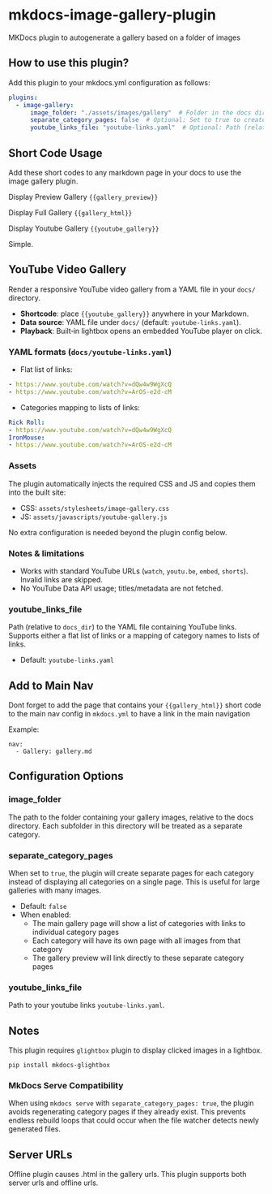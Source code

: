 # mkdocs-image-gallery-plugin
MKDocs plugin to autogenerate a gallery based on a folder of images

## How to use this plugin?

Add this plugin to your mkdocs.yml configuration as follows:

``` yml
plugins:
  - image-gallery:
      image_folder: "./assets/images/gallery"  # Folder in the docs directory containing images
      separate_category_pages: false  # Optional: Set to true to create separate pages for each category
      youtube_links_file: "youtube-links.yaml"  # Optional: Path (relative to docs/) for YouTube links
```

## Short Code Usage

Add these short codes to any markdown page in your docs to use the image gallery plugin.

Display Preview Gallery
`{{gallery_preview}}`

Display Full Gallery
`{{gallery_html}}`

Display Youtube Gallery
`{{youtube_gallery}}`

Simple.

## YouTube Video Gallery

Render a responsive YouTube video gallery from a YAML file in your `docs/` directory.

- **Shortcode**: place `{{youtube_gallery}}` anywhere in your Markdown.
- **Data source**: YAML file under `docs/` (default: `youtube-links.yaml`).
- **Playback**: Built‑in lightbox opens an embedded YouTube player on click.

### YAML formats (`docs/youtube-links.yaml`)

- Flat list of links:

```yaml
- https://www.youtube.com/watch?v=dQw4w9WgXcQ
- https://www.youtube.com/watch?v=ArOS-e2d-cM
```

- Categories mapping to lists of links:

```yaml
Rick Roll:
- https://www.youtube.com/watch?v=dQw4w9WgXcQ
IronMouse:
- https://www.youtube.com/watch?v=ArOS-e2d-cM
```

### Assets

The plugin automatically injects the required CSS and JS and copies them into the built site:

- CSS: `assets/stylesheets/image-gallery.css`
- JS: `assets/javascripts/youtube-gallery.js`

No extra configuration is needed beyond the plugin config below.

### Notes & limitations

- Works with standard YouTube URLs (`watch`, `youtu.be`, `embed`, `shorts`). Invalid links are skipped.
- No YouTube Data API usage; titles/metadata are not fetched.

### youtube_links_file
Path (relative to `docs_dir`) to the YAML file containing YouTube links. Supports either a flat list of links or a mapping of category names to lists of links.

- Default: `youtube-links.yaml`

## Add to Main Nav

Dont forget to add the page that contains your `{{gallery_html}}` short code to the main nav config in `mkdocs.yml` to have a link in the main navigation

Example:

```
nav:
  - Gallery: gallery.md
```

## Configuration Options

### image_folder
The path to the folder containing your gallery images, relative to the docs directory. Each subfolder in this directory will be treated as a separate category.

### separate_category_pages
When set to `true`, the plugin will create separate pages for each category instead of displaying all categories on a single page. This is useful for large galleries with many images.

- Default: `false`
- When enabled:
  - The main gallery page will show a list of categories with links to individual category pages
  - Each category will have its own page with all images from that category
  - The gallery preview will link directly to these separate category pages

### youtube_links_file
Path to your youtube links `youtube-links.yaml`.

## Notes

This plugin requires `glightbox` plugin to display clicked images in a lightbox.

`pip install mkdocs-glightbox`

### MkDocs Serve Compatibility

When using `mkdocs serve` with `separate_category_pages: true`, the plugin avoids regenerating category pages if they already exist. This prevents endless rebuild loops that could occur when the file watcher detects newly generated files.

## Server URLs

Offline plugin causes .html in the gallery urls. This plugin supports both server urls and offline urls.